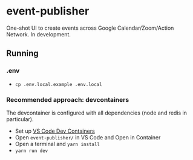 # event-publisher

One-shot UI to create events across Google Calendar/Zoom/Action Network. In development.

## Running

### .env

- `cp .env.local.example .env.local`

### Recommended approach: devcontainers

The devcontainer is configured with all dependencies (node and redis in particular).

- Set up [VS Code Dev Containers](https://code.visualstudio.com/docs/devcontainers/tutorial)
- Open `event-publisher/` in VS Code and Open in Container
- Open a terminal and `yarn install`
- `yarn run dev`

